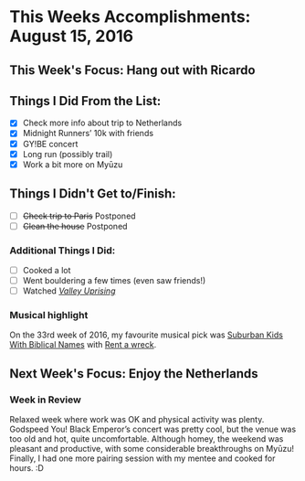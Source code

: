 # This Weeks Accomplishments: August 15, 2016

## This Week's Focus: Hang out with Ricardo

## Things I Did From the List:
- [x] Check more info about trip to Netherlands
- [x] Midnight Runners’ 10k with friends
- [x] GY!BE concert
- [x] Long run (possibly trail)
- [x] Work a bit more on Myūzu

## Things I Didn't Get to/Finish:
- [ ] ~~Check trip to Paris~~ Postponed
- [ ] ~~Clean the house~~ Postponed

### Additional Things I Did:
- [ ] Cooked a lot
- [ ] Went bouldering a few times (even saw friends!)
- [ ] Watched [_Valley Uprising_](http://www.imdb.com/title/tt3784160)

### Musical highlight
On the 33rd week of 2016, my favourite musical pick was [Suburban Kids With Biblical Names](https://en.wikipedia.org/wiki/Suburban_Kids_with_Biblical_Names) with [Rent a wreck](https://open.spotify.com/track/439masidPgeLjLwo5IYlSU).

## Next Week's Focus: Enjoy the Netherlands

### Week in Review
Relaxed week where work was OK and physical activity was plenty. Godspeed You! Black Emperor’s concert was pretty cool, but the venue was too old and hot, quite uncomfortable. Although homey, the weekend was pleasant and productive, with some considerable breakthroughs on Myūzu! Finally, I had one more pairing session with my mentee and cooked for hours. :D

